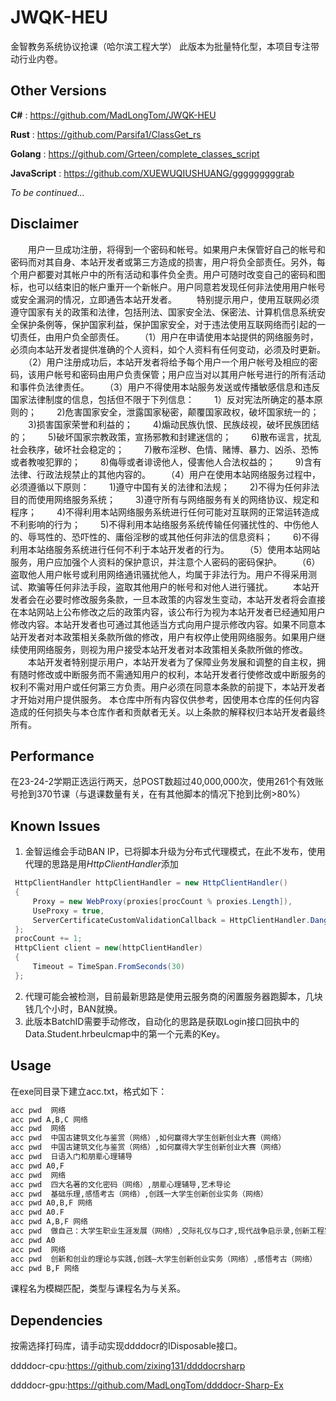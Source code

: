 # JWQK-HEU
 金智教务系统协议抢课（哈尔滨工程大学）
此版本为批量特化型，本项目专注带动行业内卷。
## Other Versions 
**C#** : https://github.com/MadLongTom/JWQK-HEU 

**Rust** : https://github.com/Parsifa1/ClassGet_rs 

**Golang** : https://github.com/Grteen/complete_classes_script 

**JavaScript** : 
https://github.com/XUEWUQIUSHUANG/gggggggggrab 

*To be continued...*
## Disclaimer
　　用户一旦成功注册，将得到一个密码和帐号。如果用户未保管好自己的帐号和密码而对其自身、本站开发者或第三方造成的损害，用户将负全部责任。另外，每个用户都要对其帐户中的所有活动和事件负全责。用户可随时改变自己的密码和图标，也可以结束旧的帐户重开一个新帐户。用户同意若发现任何非法使用用户帐号或安全漏洞的情况，立即通告本站开发者。
　　特别提示用户，使用互联网必须遵守国家有关的政策和法律，包括刑法、国家安全法、保密法、计算机信息系统安全保护条例等，保护国家利益，保护国家安全，对于违法使用互联网络而引起的一切责任，由用户负全部责任。
　　（1）用户在申请使用本站提供的网络服务时，必须向本站开发者提供准确的个人资料，如个人资料有任何变动，必须及时更新。
　　（2）用户注册成功后，本站开发者将给予每个用户一个用户帐号及相应的密码，该用户帐号和密码由用户负责保管；用户应当对以其用户帐号进行的所有活动和事件负法律责任。
　　（3）用户不得使用本站服务发送或传播敏感信息和违反国家法律制度的信息，包括但不限于下列信息：
　　1）反对宪法所确定的基本原则的；
　　2)危害国家安全，泄露国家秘密，颠覆国家政权，破坏国家统一的；
　　3)损害国家荣誉和利益的；
　　4)煽动民族仇恨、民族歧视，破坏民族团结的；
　　5)破坏国家宗教政策，宣扬邪教和封建迷信的；
　　6)散布谣言，扰乱社会秩序，破坏社会稳定的；
　　7)散布淫秽、色情、赌博、暴力、凶杀、恐怖或者教唆犯罪的；
　　8)侮辱或者诽谤他人，侵害他人合法权益的；
　　9)含有法律、行政法规禁止的其他内容的。
　　（4）用户在使用本站网络服务过程中，必须遵循以下原则：
　　1)遵守中国有关的法律和法规；
　　2)不得为任何非法目的而使用网络服务系统；
　　3)遵守所有与网络服务有关的网络协议、规定和程序；
　　4)不得利用本站网络服务系统进行任何可能对互联网的正常运转造成不利影响的行为；
　　5)不得利用本站络服务系统传输任何骚扰性的、中伤他人的、辱骂性的、恐吓性的、庸俗淫秽的或其他任何非法的信息资料；
　　6)不得利用本站络服务系统进行任何不利于本站开发者的行为。
　　（5）使用本站网站服务，用户应加强个人资料的保护意识，并注意个人密码的密码保护。
　　（6）盗取他人用户帐号或利用网络通讯骚扰他人，均属于非法行为。用户不得采用测试、欺骗等任何非法手段，盗取其他用户的帐号和对他人进行骚扰。
　　本站开发者会在必要时修改服务条款，一旦本政策的内容发生变动，本站开发者将会直接在本站网站上公布修改之后的政策内容，该公布行为视为本站开发者已经通知用户修改内容。本站开发者也可通过其他适当方式向用户提示修改内容。如果不同意本站开发者对本政策相关条款所做的修改，用户有权停止使用网络服务。如果用户继续使用网络服务，则视为用户接受本站开发者对本政策相关条款所做的修改。
　　本站开发者特别提示用户，本站开发者为了保障业务发展和调整的自主权，拥有随时修改或中断服务而不需通知用户的权利，本站开发者行使修改或中断服务的权利不需对用户或任何第三方负责。用户必须在同意本条款的前提下，本站开发者才开始对用户提供服务。
  本仓库中所有内容仅供参考，因使用本仓库的任何内容造成的任何损失与本仓库作者和贡献者无关。以上条款的解释权归本站开发者最终所有。
  
## Performance 
在23-24-2学期正选运行两天，总POST数超过40,000,000次，使用261个有效账号抢到370节课（与退课数量有关，在有其他脚本的情况下抢到比例>80%）
## Known Issues
1. 金智运维会手动BAN IP，已将脚本升级为分布式代理模式，在此不发布，使用代理的思路是用*HttpClientHandler*添加
```csharp
 HttpClientHandler httpClientHandler = new HttpClientHandler()
 {
     Proxy = new WebProxy(proxies[procCount % proxies.Length]),
     UseProxy = true,
     ServerCertificateCustomValidationCallback = HttpClientHandler.DangerousAcceptAnyServerCertificateValidator
 };
 procCount += 1;
 HttpClient client = new(httpClientHandler)
 {
     Timeout = TimeSpan.FromSeconds(30)
 };
```
2. 代理可能会被检测，目前最新思路是使用云服务商的闲置服务器跑脚本，几块钱几个小时，BAN就换。
3. 此版本BatchID需要手动修改，自动化的思路是获取Login接口回执中的Data.Student.hrbeulcmap中的第一个元素的Key。
## Usage
在exe同目录下建立acc.txt，格式如下： 

```txt
acc pwd  网络 
acc pwd A,B,C 网络 
acc pwd  网络 
acc pwd  中国古建筑文化与鉴赏（网络）,如何赢得大学生创新创业大赛（网络） 
acc pwd  中国古建筑文化与鉴赏（网络）,如何赢得大学生创新创业大赛（网络） 
acc pwd  日语入门和朋辈心理辅导 
acc pwd A0,F  
acc pwd  网络 
acc pwd  四大名著的文化密码（网络）,朋辈心理辅导,艺术导论 
acc pwd  基础乐理,感悟考古（网络）,创践一大学生创新创业实务（网络） 
acc pwd A0,B,F 网络 
acc pwd A0.F 
acc pwd A,B,F 网络 
acc pwd  做自己：大学生职业生涯发展（网络）,交际礼仪与口才,现代战争启示录,创新工程实践（网络）,中国戏曲剧种鉴赏（网络） 
acc pwd A0 
acc pwd  网络 
acc pwd  创新和创业的理论与实践,创践—大学生创新创业实务（网络）,感悟考古（网络） 
acc pwd B,F 网络 
```

课程名为模糊匹配，类型与课程名为与关系。
## Dependencies
按需选择打码库，请手动实现ddddocr的IDisposable接口。 

ddddocr-cpu:https://github.com/zixing131/ddddocrsharp 

ddddocr-gpu:https://github.com/MadLongTom/ddddocr-Sharp-Ex
